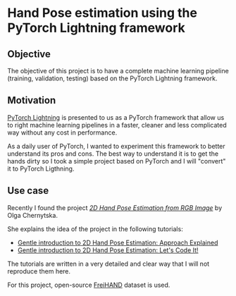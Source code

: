 # Hand Pose estimation using the PyTorch Lightning framework

## Objective

The objective of this project is to have a complete machine learning pipeline (training, validation, testing) based on the PyTorch Lightning framework.

## Motivation

[PyTorch Lightning](https://www.pytorchlightning.ai/) is presented to us as a PyTorch framework that allow us to right machine learning pipelines in a faster, cleaner and less complicated way without any cost in performance.

As a daily user of PyTorch, I wanted to experiment this framework to better understand its pros and cons.
The best way to understand it is to get the hands dirty so I took a simple project based on PyTorch and I will "convert" it to PyTorch Ligthning.

## Use case

Recently I found the project [_2D Hand Pose Estimation from RGB Image_](https://github.com/OlgaChernytska/2D-Hand-Pose-Estimation-RGB) by Olga Chernytska.

She explains the idea of the project in the following tutorials:
- [Gentle introduction to 2D Hand Pose Estimation: Approach Explained](https://notrocketscience.blog/gentle-introduction-to-2d-hand-pose-estimation-approach-explained/)
- [Gentle introduction to 2D Hand Pose Estimation: Let's Code It!](https://notrocketscience.blog/gentle-introduction-to-2d-hand-pose-estimation-lets-code-it/)

The tutorials are written in a very detailed and clear way that I will not reproduce them here.

For this project, open-source [FreiHAND](https://lmb.informatik.uni-freiburg.de/resources/datasets/FreihandDataset.en.html) dataset is used.
